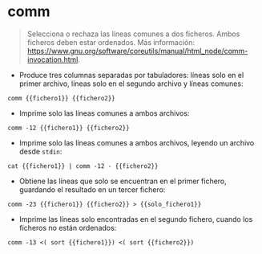 # comm

> Selecciona o rechaza las líneas comunes a dos ficheros. Ambos ficheros deben estar ordenados.
> Más información: <https://www.gnu.org/software/coreutils/manual/html_node/comm-invocation.html>.

- Produce tres columnas separadas por tabuladores: líneas solo en el primer archivo, líneas solo en el segundo archivo y líneas comunes:

`comm {{fichero1}} {{fichero2}}`

- Imprime solo las líneas comunes a ambos archivos:

`comm -12 {{fichero1}} {{fichero2}}`

- Imprime solo las líneas comunes a ambos archivos, leyendo un archivo desde `stdin`:

`cat {{fichero1}} | comm -12 - {{fichero2}}`

- Obtiene las líneas que solo se encuentran en el primer fichero, guardando el resultado en un tercer fichero:

`comm -23 {{fichero1}} {{fichero2}} > {{solo_fichero1}}`

- Imprime las líneas solo encontradas en el segundo fichero, cuando los ficheros no están ordenados:

`comm -13 <( sort {{fichero1}}) <( sort {{fichero2}})`

